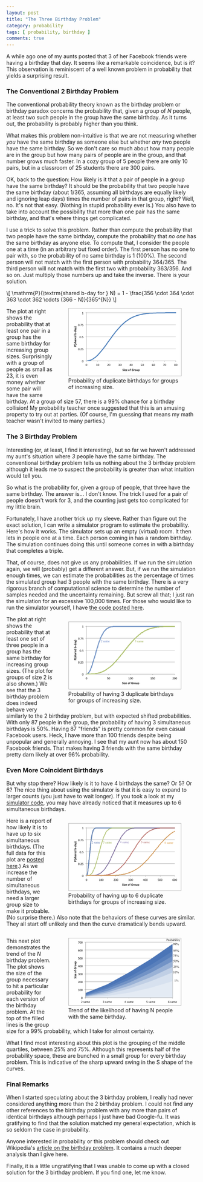 ```yaml
---
layout: post
title: "The Three Birthday Problem"
category: probability
tags: [ probability, birthday ]
comments: true
---
```


<script type="text/javascript"
  src="http://cdn.mathjax.org/mathjax/latest/MathJax.js?config=TeX-AMS-MML_HTMLorMML">
</script>

A while ago one of my aunts posted that 3 of her Facebook friends were
having a birthday that day. It seems like a remarkable coincidence, but is
it? This observation is reminiscent of a well known problem in probability
that yields a surprising result.

### The Conventional 2 Birthday Problem

The conventional probability theory known as the birthday problem or
birthday paradox concerns the probability that, given a group of _N_
people, at least two such people in the group have the same birthday. As it
turns out, the probability is probably higher than you think.

What makes this problem non-intuitive is that we are not measuring whether
_you_ have the same birthday as someone else but whether _any_ two people
have the same birthday. So we don't care so much about how many people are
in the group but how many pairs of people are in the group, and that number
grows much faster. In a cozy group of 5 people there are only 10 pairs, but
in a classroom of 25 students there are 300 pairs.

OK, back to the question: How likely is it that a pair of people in a group
have the same birthday? It should be the probability that two people have
the same birthday (about 1/365, assuming all birthdays are equally likely
and ignoring leap days) times the number of pairs in that group, right?
Well, no. It's not that easy. (Nothing in stupid probability ever is.) You
also have to take into account the possibility that more than one pair has
the same birthday, and that's where things get complicated.

I use a trick to solve this problem. Rather than compute the probability
that two people have the same birthday, compute the probability that _no
one_ has the same birthday as anyone else. To compute that, I consider the
people one at a time (in an arbitrary but fixed order). The first person
has no one to pair with, so the probability of no same birthday is 1
(100%). The second person will not match with the first person with
probability 364/365. The third person will not match with the first two
with probability 363/356. And so on. Just multiply those numbers up and
take the inverse. There is your solution.

<div>
\[
\mathrm{P}(\textrm{shared b-day for } N) = 
1 - \frac{356 \cdot 364 \cdot 363 \cdot 362 \cdots (366 - N)}{365^{N}}
\]
</div>

<figure style="float:right; width:300px;">
  <a href="/images/3-birthday-problem/plot-2-birthday.png">
    <img src="/images/3-birthday-problem/plot-2-birthday.png"
         alt="Duplicate birthday probabilities"
         width="300"
         height="180">
  </a>
  <figcaption>
    Probability of duplicate birthdays for groups of increasing size.
  </figcaption>
</figure>

The plot at right shows the probability that at least one pair in a group
has the same birthday for increasing group sizes. Surprisingly with a group
of people as small as 23, it is even money whether some pair will have the
same birthday. At a group of size 57, there is a 99% chance for a birthday
collision! My probability teacher once suggested that this is an amusing
property to try out at parties. (Of course, I'm guessing that means my math
teacher wasn't invited to many parties.)

### The 3 Birthday Problem

Interesting (or, at least, I find it interesting), but so far we haven't
addressed my aunt's situation where _3_ people have the same birthday. The
conventional birthday problem tells us nothing about the 3 birthday
problem although it leads me to suspect the probability is greater than
what intuition would tell you.

So what is the probability for, given a group of people, that three have
the same birthday. The answer is... I don't know. The trick I used for a
pair of people doesn't work for 3, and the counting just gets too
complicated for my little brain.

Fortunately, I have another trick up my sleeve. Rather than figure out the
exact solution, I can write a simulator program to estimate the
probability. Here's how it works. The simulator sets up an empty (virtual)
room. It then lets in people one at a time. Each person coming in has a
random birthday. The simulation continues doing this until someone comes in
with a birthday that completes a triple.

That, of course, does not give us any probabilities. If we run the
simulation again, we will (probably) get a different answer. But, if we run
the simulation enough times, we can estimate the probabilities as the
percentage of times the simulated group had 3 people with the same
birthday. There is a very rigorous branch of computational science to
determine the number of samples needed and the uncertainty remaining. But
screw all that; I just ran the simulation for an excessive 100,000
times. For those who would like to run the simulator yourself, I have [the
code posted here](https://gist.github.com/kmorel/6567225).

<figure style="float:right; width:300px;">
  <a href="/images/3-birthday-problem/plot-3-birthday.png">
    <img src="/images/3-birthday-problem/plot-3-birthday.png"
         alt="Triple duplicate birthday probabilities"
         width="300"
         height="180">
  </a>
  <figcaption>
    Probability of having 3 duplicate birthdays for groups of increasing size.
  </figcaption>
</figure>

The plot at right shows the probability that at least one set of three
people in a group has the same birthday for increasing group sizes. (The
plot for groups of size 2 is also shown.) We see that the 3 birthday
problem does indeed behave very similarly to the 2 birthday problem, but
with expected shifted probabilities. With only 87 people in the group, the
probability of having 3 simultaneous birthdays is 50%. Having 87 "friends"
is pretty common for even casual Facebook users. Heck, I have more than 100
friends despite being unpopular and generally annoying. I see that my aunt
now has about 150 Facebook friends. That makes having 3 friends with the
same birthday pretty darn likely at over 96% probability.

### Even More Coincident Birthdays

But why stop there? How likely is it to have 4 birthdays the same? Or 5? Or
6? The nice thing about using the simulator is that it is easy to expand to
larger counts (you just have to wait longer). If you took a look at my
[simulator code](https://gist.github.com/kmorel/6567225), you may have
already noticed that it measures up to 6 simultaneous birthdays.

<figure style="float:right; width:300px;">
  <a href="/images/3-birthday-problem/plot-6-birthday.png">
    <img src="/images/3-birthday-problem/plot-6-birthday.png"
         alt="Sextuple duplicate birthday probabilities"
         width="300"
         height="180">
  </a>
  <figcaption>
    Probability of having up to 6 duplicate birthdays for groups of
    increasing size.
  </figcaption>
</figure>

Here is a report of how likely it is to have up to six simultaneous
birthdays. (The full data for this plot are [posted
here](https://gist.github.com/kmorel/6567773).) As we increase the number
of simultaneous birthdays, we need a larger group size to make it
probable. (No surprise there.) Also note that the behaviors of these curves
are similar. They all start off unlikely and then the curve dramatically
bends upward.

<div style="clear:both"></div>

<figure style="float:right; width:300px;">
  <a href="/images/3-birthday-problem/plot-birthday-trend.png">
    <img src="/images/3-birthday-problem/plot-birthday-trend.png"
         alt="Birthday problem trend"
         width="300"
         height="180">
  </a>
  <figcaption>
    Trend of the likelihood of having <emph>N</emph> people with the same
    birthday.
  </figcaption>
</figure>

This next plot demonstrates the trend of the _N_ birthday problem. The plot
shows the size of the group necessary to hit a particular probability for
each version of the birthday problem. At the top of the filled lines is the
group size for a 99% probability, which I take for almost certainty.

What I find most interesting about this plot is the grouping of the middle
quartiles, between 25% and 75%. Although this represents half of the
probability space, these are bunched in a small group for every birthday
problem. This is indicative of the sharp upward swing in the S shape of the
curves.

### Final Remarks

When I started speculating about the 3 birthday problem, I really had never
considered anything more than the 2 birthday problem. I could not find any
other references to the birthday problem with any more than pairs of
identical birthdays although perhaps I just have bad Google-fu. It was
gratifying to find that the solution matched my general expectation, which
is so seldom the case in probability.

Anyone interested in probability or this problem should check out
Wikipedia's [article on the birthday
problem](http://en.wikipedia.org/wiki/Birthday_problem). It contains a much
deeper analysis than I give here.

Finally, it is a little ungratifying that I was unable to come up with a
closed solution for the 3 birthday problem. If you find one, let me know.
